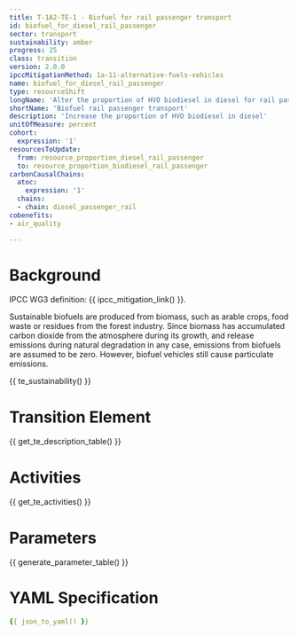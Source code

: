 ```yaml
---
title: T-1A2-TE-1 - Biofuel for rail passenger transport
id: biofuel_for_diesel_rail_passenger
sector: transport
sustainability: amber
progress: 25
class: transition
version: 2.0.0
ipccMitigationMethod: 1a-11-alternative-fuels-vehicles
name: biofuel_for_diesel_rail_passenger
type: resourceShift
longName: 'Alter the proportion of HVO biodiesel in diesel for rail passenger transport.'
shortName: 'Biofuel rail passenger transport'
description: 'Increase the proportion of HVO biodiesel in diesel'
unitOfMeasure: percent
cohort:
  expression: '1'
resourcesToUpdate:
  from: resource_proportion_diesel_rail_passenger
  to: resource_proportion_biodiesel_rail_passenger
carbonCausalChains:
  atoc:
    expression: '1'
  chains:
  - chain: diesel_passenger_rail
cobenefits:
- air_quality

---
```



# Background

IPCC WG3 definition: {{ ipcc_mitigation_link() }}.

Sustainable biofuels are produced from biomass, such as arable crops, food waste or residues from the forest industry. Since biomass has accumulated carbon dioxide from the atmosphere during its growth, and release emissions during natural degradation in any case, emissions from biofuels are assumed to be zero. However, biofuel vehicles still cause particulate emissions.

{{ te_sustainability() }}

# Transition Element

{{ get_te_description_table() }}


# Activities

{{ get_te_activities() }}


# Parameters

{{ generate_parameter_table() }}


# YAML Specification

```yaml
{{ json_to_yaml() }}
```
